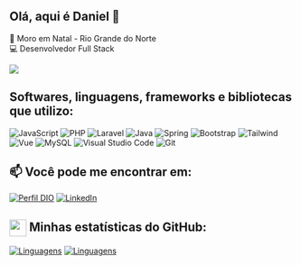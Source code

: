 ## Olá, aqui é Daniel 👋

:pushpin: Moro em Natal - Rio Grande do Norte<br>
:computer: Desenvolvedor Full Stack<br>

<a href="https://visitorbadge.io/status?path=https%3A%2F%2Fgithub.com%2Fdsergiodev"><img src="https://api.visitorbadge.io/api/combined?path=https%3A%2F%2Fgithub.com%2Fdsergiodev&label=Visitantes%20(HOJE%2FTotal)&labelColor=%235b187e&countColor=%235b187e&labelStyle=upper" /></a>

## Softwares, linguagens, frameworks e bibliotecas que utilizo:
![JavaScript](https://img.shields.io/badge/JavaScript-%23EFD81D?style=flat-square&labelColor=%23414141&logo=javascript&logoColor=white)
![PHP](https://img.shields.io/badge/PHP-777BB4?style=for-the-badge&logo=php&logoColor=white)
![Laravel](https://img.shields.io/badge/laravel-%23FF2D20.svg?style=for-the-badge&logo=laravel&logoColor=white)
![Java](https://img.shields.io/badge/java-%23ED8B00.svg?style=for-the-badge&logo=openjdk&logoColor=white)</div>
![Spring](https://img.shields.io/badge/spring-%236DB33F.svg?style=for-the-badge&logo=spring&logoColor=white)
![Bootstrap](https://img.shields.io/badge/-boostrap-0D1117?style=for-the-badge&logo=bootstrap&labelColor=0D1117)
![Tailwind](https://img.shields.io/badge/tailwindcss-%2338B2AC.svg?style=for-the-badge&logo=tailwind-css&logoColor=white)
![Vue](https://img.shields.io/badge/vuejs-%2335495e.svg?style=for-the-badge&logo=vuedotjs&logoColor=%234FC08D)</div>
![MySQL](https://img.shields.io/badge/MySQL-00000F?style=for-the-badge&logo=mysql&logoColor=white)
![Visual Studio Code](https://img.shields.io/badge/Visual%20Studio%20Code-%232D9EEA?style=flat-square&labelColor=%23414141&logo=visual-studio-code&logoColor=white)</div>
![Git](https://img.shields.io/badge/GIT-E44C30?style=for-the-badge&logo=git&logoColor=white)

## 📫 Você pode me encontrar em:

[![Perfil DIO](https://img.shields.io/badge/-Meu%20Perfil%20na%20DIO-30A3DC?style=for-the-badge)](https://www.dio.me/users/daniel_vm26)
[![LinkedIn](https://img.shields.io/badge/-LinkedIn-%230A66C2?style=flat-square&labelColor=%230A66C2&logo=linkedin&logoColor=black&link=https://www.linkedin.com/in/dsergiodev/)](https://www.linkedin.com/in/daniel-sergio//)


## <img src="https://github.githubassets.com/images/modules/logos_page/GitHub-Mark.png" width="30" style="vertical-align: middle;"> Minhas estatísticas do GitHub: 
[![Linguagens](https://github-readme-stats.vercel.app/api?username=dsergiodev&show_icons=true&locale=pt-BR&&theme=dark)](https://github.com/dsergiodev?tab=repositories)
[![Linguagens](https://github-readme-stats.vercel.app/api/top-langs/?username=dsergiodev&layout=compact&locale=pt-BR&&theme=dark)](https://github.com/dsergiodev?tab=repositories)
